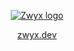 <div align="center">

[![Zwyx logo](static/img/Zwyx-220x220-rounded-favicon.ico)](https://zwyx.dev)

[zwyx.dev](https://zwyx.dev)

</div>
